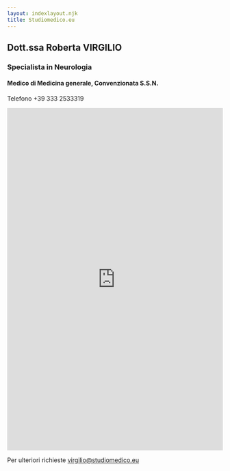 ```yaml
---
layout: indexlayout.njk
title: Studiomedico.eu
---
```



## Dott.ssa Roberta VIRGILIO

### Specialista in Neurologia 

#### Medico di Medicina generale, Convenzionata S.S.N. 

Telefono +39 333 2533319

<iframe src="https://koalendar.com/e/visita-medica-dottssa-virgilio-roberta?embed=true" width="100%" height="800px" frameborder="0"></iframe>

Per ulteriori richieste virgilio@studiomedico.eu



